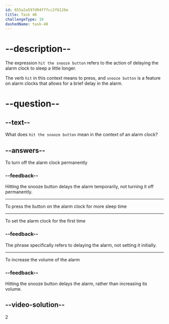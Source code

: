 ```yaml
---
id: 655a2a597d94f7fcc2f6126e
title: Task 40
challengeType: 19
dashedName: task-40
---
```


# --description--

The expression `hit the snooze button` refers to the action of delaying the alarm clock to sleep a little longer.

The verb `hit` in this context means to press, and `snooze button` is a feature on alarm clocks that allows for a brief delay in the alarm.

# --question--

## --text--

What does `hit the snooze button` mean in the context of an alarm clock?

## --answers--

To turn off the alarm clock permanently

### --feedback--

Hitting the snooze button delays the alarm temporarily, not turning it off permanently.

---

To press the button on the alarm clock for more sleep time

---

To set the alarm clock for the first time

### --feedback--

The phrase specifically refers to delaying the alarm, not setting it initially.

---

To increase the volume of the alarm

### --feedback--

Hitting the snooze button delays the alarm, rather than increasing its volume.

## --video-solution--

2
